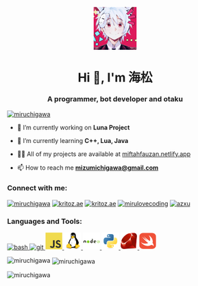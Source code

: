 <div align="center"> <img  src="/assets/pic.jpeg" width="100px" /></div>
<h1 align="center">Hi 👋, I'm 海松</h1>
<h3 align="center">A programmer, bot developer and otaku</h3>

<p align="left"> <a href="https://twitter.com/miruchigawa" target="blank"><img src="https://img.shields.io/twitter/follow/miruchigawa?logo=twitter&style=for-the-badge" alt="miruchigawa" /></a> </p>

- 🔭 I’m currently working on **Luna Project**

- 🌱 I’m currently learning **C++, Lua, Java**

- 👨‍💻 All of my projects are available at [miftahfauzan.netlify.app](miftahfauzan.netlify.app)

- 📫 How to reach me **mizumichigawa@gmail.com**

<h3 align="left">Connect with me:</h3>
<p align="left">
<a href="https://twitter.com/miruchigawa" target="blank"><img align="center" src="https://raw.githubusercontent.com/rahuldkjain/github-profile-readme-generator/master/src/images/icons/Social/twitter.svg" alt="miruchigawa" height="30" width="40" /></a>
<a href="https://fb.com/kritoz.ae" target="blank"><img align="center" src="https://raw.githubusercontent.com/rahuldkjain/github-profile-readme-generator/master/src/images/icons/Social/facebook.svg" alt="kritoz.ae" height="30" width="40" /></a>
<a href="https://instagram.com/kritoz.ae" target="blank"><img align="center" src="https://raw.githubusercontent.com/rahuldkjain/github-profile-readme-generator/master/src/images/icons/Social/instagram.svg" alt="kritoz.ae" height="30" width="40" /></a>
<a href="https://www.youtube.com/c/mirulovecoding" target="blank"><img align="center" src="https://raw.githubusercontent.com/rahuldkjain/github-profile-readme-generator/master/src/images/icons/Social/youtube.svg" alt="mirulovecoding" height="30" width="40" /></a>
<a href="https://discord.gg/azxu" target="blank"><img align="center" src="https://raw.githubusercontent.com/rahuldkjain/github-profile-readme-generator/master/src/images/icons/Social/discord.svg" alt="azxu" height="30" width="40" /></a>
</p>

<h3 align="left">Languages and Tools:</h3>
<p align="left"> <a href="https://www.gnu.org/software/bash/" target="_blank" rel="noreferrer"> <img src="https://www.vectorlogo.zone/logos/gnu_bash/gnu_bash-icon.svg" alt="bash" width="40" height="40"/> </a> <a href="https://git-scm.com/" target="_blank" rel="noreferrer"> <img src="https://www.vectorlogo.zone/logos/git-scm/git-scm-icon.svg" alt="git" width="40" height="40"/> </a> <a href="https://developer.mozilla.org/en-US/docs/Web/JavaScript" target="_blank" rel="noreferrer"> <img src="https://raw.githubusercontent.com/devicons/devicon/master/icons/javascript/javascript-original.svg" alt="javascript" width="40" height="40"/> </a> <a href="https://www.linux.org/" target="_blank" rel="noreferrer"> <img src="https://raw.githubusercontent.com/devicons/devicon/master/icons/linux/linux-original.svg" alt="linux" width="40" height="40"/> </a> <a href="https://nodejs.org" target="_blank" rel="noreferrer"> <img src="https://raw.githubusercontent.com/devicons/devicon/master/icons/nodejs/nodejs-original-wordmark.svg" alt="nodejs" width="40" height="40"/> </a> <a href="https://www.python.org" target="_blank" rel="noreferrer"> <img src="https://raw.githubusercontent.com/devicons/devicon/master/icons/python/python-original.svg" alt="python" width="40" height="40"/> </a> <a href="https://www.ruby-lang.org/en/" target="_blank" rel="noreferrer"> <img src="https://raw.githubusercontent.com/devicons/devicon/master/icons/ruby/ruby-original.svg" alt="ruby" width="40" height="40"/> </a> <a href="https://developer.apple.com/swift/" target="_blank" rel="noreferrer"> <img src="https://raw.githubusercontent.com/devicons/devicon/master/icons/swift/swift-original.svg" alt="swift" width="40" height="40"/> </a> </p>

<p><img align="left" src="https://github-readme-stats.vercel.app/api/top-langs?username=miruchigawa&show_icons=true&locale=en&layout=compact" alt="miruchigawa" /></p>

<p>&nbsp;<img align="center" src="https://github-readme-stats.vercel.app/api?username=miruchigawa&show_icons=true&locale=en" alt="miruchigawa" /></p>

<p><img align="center" src="https://github-readme-streak-stats.herokuapp.com/?user=miruchigawa&" alt="miruchigawa" /></p>
